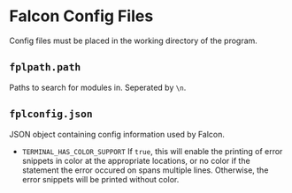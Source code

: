 # Falcon Config Files

Config files must be placed in the working directory of the program.

## ```fplpath.path```
Paths to search for modules in. Seperated by ```\n```.

## ```fplconfig.json```
JSON object containing config information used by Falcon.

- ```TERMINAL_HAS_COLOR_SUPPORT```
If ```true```, this will enable the printing of error snippets in color at the appropriate locations, or no color if the statement the error occured on spans multiple lines. Otherwise, the error snippets will be printed without color.
